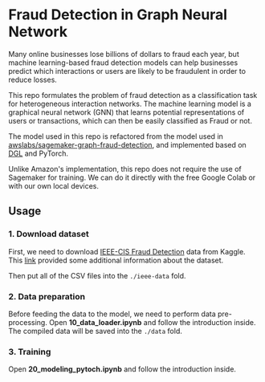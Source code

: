 # Fraud Detection in Graph Neural Network

Many online businesses lose billions of dollars to fraud each year, but machine learning-based fraud detection models can help businesses predict which interactions or users are likely to be fraudulent in order to reduce losses.

This repo formulates the problem of fraud detection as a classification task for heterogeneous interaction networks. The machine learning model is a graphical neural network (GNN) that learns potential representations of users or transactions, which can then be easily classified as Fraud or not.

The model used in this repo is refactored from the model used in [awslabs/sagemaker-graph-fraud-detection](https://github.com/awslabs/sagemaker-graph-fraud-detection), and implemented based on [DGL](https://github.com/dmlc/dgl) and PyTorch.

Unlike Amazon's implementation, this repo does not require the use of Sagemaker for training. We can do it directly with the free Google Colab or with our own local devices.

## Usage

### 1. Download dataset

First, we need to download [IEEE-CIS Fraud Detection](https://www.kaggle.com/c/ieee-fraud-detection/data) data from Kaggle. This [link](https://www.kaggle.com/c/ieee-fraud-detection/discussion/101203) provided some additional information about the dataset.

Then put all of the CSV files into the `./ieee-data` fold.

### 2. Data preparation

Before feeding the data to the model, we need to perform data pre-processing. Open **10_data_loader.ipynb** and follow the introduction inside. The compiled data will be saved into the `./data` fold.

### 3. Training

Open **20_modeling_pytoch.ipynb** and follow the introduction inside. 
